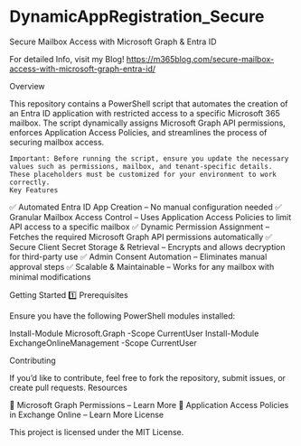 # DynamicAppRegistration_Secure
Secure Mailbox Access with Microsoft Graph & Entra ID

For detailed Info, visit my Blog!
https://m365blog.com/secure-mailbox-access-with-microsoft-graph-entra-id/

Overview

This repository contains a PowerShell script that automates the creation of an Entra ID application with restricted access to a specific Microsoft 365 mailbox. The script dynamically assigns Microsoft Graph API permissions, enforces Application Access Policies, and streamlines the process of securing mailbox access.

    Important: Before running the script, ensure you update the necessary values such as permissions, mailbox, and tenant-specific details. These placeholders must be customized for your environment to work correctly.
    Key Features

✅ Automated Entra ID App Creation – No manual configuration needed
✅ Granular Mailbox Access Control – Uses Application Access Policies to limit API access to a specific mailbox
✅ Dynamic Permission Assignment – Fetches the required Microsoft Graph API permissions automatically
✅ Secure Client Secret Storage & Retrieval – Encrypts and allows decryption for third-party use
✅ Admin Consent Automation – Eliminates manual approval steps
✅ Scalable & Maintainable – Works for any mailbox with minimal modifications

Getting Started
1️⃣ Prerequisites

Ensure you have the following PowerShell modules installed:

Install-Module Microsoft.Graph -Scope CurrentUser
Install-Module ExchangeOnlineManagement -Scope CurrentUser

Contributing

If you’d like to contribute, feel free to fork the repository, submit issues, or create pull requests.
Resources

📌 Microsoft Graph Permissions – Learn More
📌 Application Access Policies in Exchange Online – Learn More
License

This project is licensed under the MIT License.
